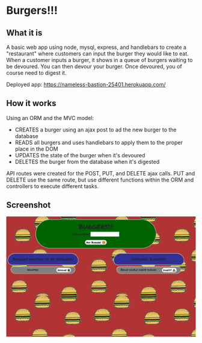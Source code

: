 # Burgers!!!
## What it is
A basic web app using node, mysql, express, and handlebars to create a "restaurant" where customers can input the burger they would like to eat. When a customer inputs a burger, it shows in a queue of burgers waiting to be devoured. You can then devour your burger. Once devoured, you of course need to digest it. 

Deployed app: https://nameless-bastion-25401.herokuapp.com/

## How it works
Using an ORM and the MVC model: 

* CREATES a burger using an ajax post to ad the new burger to the database
* READS all burgers and uses handlebars to apply them to the proper place in the DOM
* UPDATES the state of the burger when it's devoured
* DELETES the burger from the database when it's digested

API routes were created for the POST, PUT, and DELETE ajax calls. PUT and DELETE use the same route, but use different functions within the ORM and controllers to execute different tasks.

## Screenshot
![screenshot](/public/assets/images/screenshot.jpg)